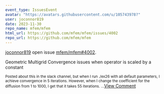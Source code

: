 ```yaml
---
event_type: IssuesEvent
avatar: "https://avatars.githubusercontent.com/u/105743978?"
user: joconnor819
date: 2023-11-30
repo_name: mfem/mfem
html_url: https://github.com/mfem/mfem/issues/4002
repo_url: https://github.com/mfem/mfem
---
```


<a href='https://github.com/joconnor819' target='_blank'>joconnor819</a> open issue <a href='https://github.com/mfem/mfem/issues/4002' target='_blank'>mfem/mfem#4002</a>.

<p>Geometric Multigrid Convergence issues when operator is scaled by a constant</p><small>Posted about this in the slack channel, but when I run ./ex26 with all default parameters, I achieve convergence in 5 iterations. However, when I change the coefficient for the diffusion from 1 to 1000, I get that it takes 55 iterations. ...</small><a href='https://github.com/mfem/mfem/issues/4002' target='_blank'>View Comment</a>